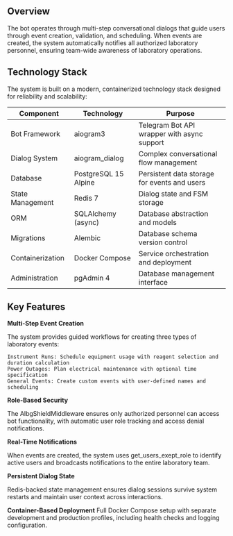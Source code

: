 Overview
--
The bot operates through multi-step conversational dialogs that guide users through event creation, validation, and scheduling. 
When events are created, the system automatically notifies all authorized laboratory personnel, ensuring team-wide awareness of laboratory operations.

Technology Stack
--
The system is built on a modern, containerized technology stack designed for reliability and scalability:

| Component          | Technology               | Purpose                                           |
|--------------------|--------------------------|---------------------------------------------------|
| Bot Framework      | aiogram3                 | Telegram Bot API wrapper with async support       |
| Dialog System      | aiogram_dialog           | Complex conversational flow management            |
| Database           | PostgreSQL 15 Alpine     | Persistent data storage for events and users      |
| State Management   | Redis 7                  | Dialog state and FSM storage                      |
| ORM                | SQLAlchemy (async)       | Database abstraction and models                   |
| Migrations         | Alembic                  | Database schema version control                   |
| Containerization   | Docker Compose           | Service orchestration and deployment              |
| Administration     | pgAdmin 4                | Database management interface                     |

Key Features
--
**Multi-Step Event Creation**

The system provides guided workflows for creating three types of laboratory events:

    Instrument Runs: Schedule equipment usage with reagent selection and duration calculation
    Power Outages: Plan electrical maintenance with optional time specification
    General Events: Create custom events with user-defined names and scheduling

**Role-Based Security**

The AlbgShieldMiddleware ensures only authorized personnel can access bot functionality, with automatic user role tracking and access denial notifications.

**Real-Time Notifications**

When events are created, the system uses get_users_exept_role to identify active users and broadcasts notifications to the entire laboratory team.

**Persistent Dialog State**

Redis-backed state management ensures dialog sessions survive system restarts and maintain user context across interactions.

**Container-Based Deployment**
Full Docker Compose setup with separate development and production profiles, including health checks and logging configuration.



